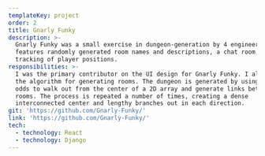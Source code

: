 ```yaml
---
templateKey: project
order: 2
title: Gnarly Funky
description: >-
  Gnarly Funky was a small exercise in dungeon-generation by 4 engineers. It
  features randomly generated room names and descriptions, a chat room, and
  tracking of player positions.
responsibilities: >-
  I was the primary contributor on the UI design for Gnarly Funky. I also wrote
  the algorithm for generating rooms. The dungeon is generated by using weighted
  odds to walk out from the center of a 2D array and generate links between
  rooms. The process is repeated a number of times, creating a dense
  interconnected center and lengthy branches out in each direction. 
git: 'https://github.com/Gnarly-Funky/'
link: 'https://github.com/Gnarly-Funky/'
tech:
  - technology: React
  - technology: Django
---
```


